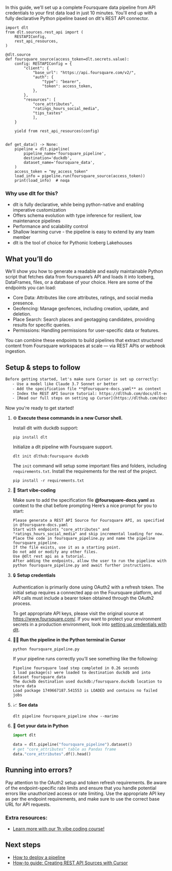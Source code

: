 In this guide, we'll set up a complete Foursquare data pipeline from API credentials to your first data load in just 10 minutes. You'll end up with a fully declarative Python pipeline based on dlt's REST API connector.

```python-outcome
import dlt
from dlt.sources.rest_api import (
    RESTAPIConfig,
    rest_api_resources,
)

@dlt.source
def foursquare_source(access_token=dlt.secrets.value):
    config: RESTAPIConfig = {
        "client": {
            "base_url": "https://api.foursquare.com/v2/",
            "auth": {
                "type": "bearer",
                "token": access_token,
            },
        },
        "resources": [
            "core_attributes",
            "ratings_hours_social_media",
            "tips_tastes"
            ],
    }

    yield from rest_api_resources(config)


def get_data() -> None:
    pipeline = dlt.pipeline(
        pipeline_name='foursquare_pipeline',
        destination='duckdb',
        dataset_name='foursquare_data', 
    )
    access_token = "my_access_token"
    load_info = pipeline.run(foursquare_source(access_token))
    print(load_info)  # noqa
```

### Why use dlt for this?

- dlt is fully declarative, while being python-native and enabling imperative customization
- Offers schema evolution with type inference for resilient, low maintenance pipelines
- Performance and scalability control
- Shallow learning curve - the pipeline is easy to extend by any team member
- dlt is the tool of choice for Pythonic Iceberg Lakehouses

## What you’ll do

We’ll show you how to generate a readable and easily maintainable Python script that fetches data from foursquare’s API and loads it into Iceberg, DataFrames, files, or a database of your choice. Here are some of the endpoints you can load:

- Core Data: Attributes like core attributes, ratings, and social media presence.
- Geofencing: Manage geofences, including creation, update, and deletion.
- Place Search: Search places and geotagging candidates, providing results for specific queries.
- Permissions: Handling permissions for user-specific data or features.

You can combine these endpoints to build pipelines that extract structured content from Foursquare workspaces at scale — via REST APIs or webhook ingestion.

## Setup & steps to follow

```default
Before getting started, let's make sure Cursor is set up correctly:
   - Use a model like Claude 3.7 Sonnet or better
   - Add the specification file **@foursquare-docs.yaml** as context
   - Index the REST API Source tutorial: https://dlthub.com/docs/dlt-ecosystem/verified-sources/rest_api/ and add it to context as **@dlt rest api**
   - [Read our full steps on setting up Cursor](https://dlthub.com/docs/dlt-ecosystem/llm-tooling/cursor-restapi#23-configuring-cursor-with-documentation)
```

Now you're ready to get started! 

1. ⚙️ **Execute these commands in a new Cursor shell.**
    
    Install dlt with duckdb support:
    ```shell
    pip install dlt
    ```

    Initialize a dlt pipeline with Foursquare support.
    ```shell
    dlt init dlthub:foursquare duckdb
    ```

    The `init` command will setup some important files and folders, including `requirements.txt`. Install the requirements for the rest of the project.
    ```shell
    pip install -r requirements.txt
    ```
    
2. 🤠 **Start vibe-coding**
    
    Make sure to add the specification file **@foursquare-docs.yaml** as context to the chat before prompting
    Here’s a nice prompt for you to start: 
    
    ```prompt
    Please generate a REST API Source for Foursquare API, as specified in @foursquare-docs.yaml 
    Start with endpoints "core_attributes" and "ratings_hours_social_media" and skip incremental loading for now. 
    Place the code in foursquare_pipeline.py and name the pipeline foursquare_pipeline. 
    If the file exists, use it as a starting point. 
    Do not add or modify any other files. 
    Use @dlt rest api as a tutorial. 
    After adding the endpoints, allow the user to run the pipeline with python foursquare_pipeline.py and await further instructions.
    ```

    
3. 🔒 **Setup credentials** 
    
    Authentication is primarily done using OAuth2 with a refresh token. The initial setup requires a connected app on the Foursquare platform, and API calls must include a bearer token obtained through the OAuth2 process.
    
    To get appropriate API keys, please visit the original source at https://www.foursquare.com/.
    If you want to protect your environment secrets in a production environment, look into [setting up credentials with dlt](https://dlthub.com/docs/walkthroughs/add_credentials).
    
4. 🏃‍♀️ **Run the pipeline in the Python terminal in Cursor**
    
    ```shell
    python foursquare_pipeline.py
    ```
    
    If your pipeline runs correctly you’ll see something like the following:
    
    ```shell
    Pipeline foursquare load step completed in 0.26 seconds
    1 load package(s) were loaded to destination duckdb and into dataset foursquare_data
    The duckdb destination used duckdb:/foursquare.duckdb location to store data
    Load package 1749667187.541553 is LOADED and contains no failed jobs
    ```
    
5. 📈 **See data**
    
    ```shell
    dlt pipeline foursquare_pipeline show --marimo
    ```
    
6. 🐍 **Get your data in Python**
    
    ```python
    import dlt

   data = dlt.pipeline("foursquare_pipeline").dataset()
   # get "core_attributes" table as Pandas frame
   data."core_attributes".df().head()
    ```

## Running into errors?

Pay attention to the OAuth2 setup and token refresh requirements. Be aware of the endpoint-specific rate limits and ensure that you handle potential errors like unauthorized access or rate limiting. Use the appropriate API key as per the endpoint requirements, and make sure to use the correct base URL for API requests.

### Extra resources:

- [Learn more with our 1h vibe coding course!](https://www.youtube.com/watch?v=GGid70rnJuM)

## Next steps

- [How to deploy a pipeline](https://dlthub.com/docs/walkthroughs/deploy-a-pipeline)
- [How-to guide: Creating REST API Sources with Cursor](https://dlthub.com/docs/dlt-ecosystem/llm-tooling/cursor-restapi)